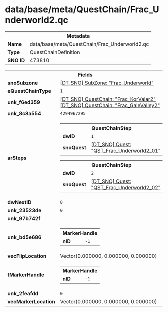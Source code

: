 <h1>data/base/meta/QuestChain/Frac_Underworld2.qc</h1><table><tr><th colspan="100%">Metadata</th></tr><tr><td><b>Name</b></td><td>data/base/meta/QuestChain/Frac_Underworld2.qc</td></tr><tr><td><b>Type</b></td><td>QuestChainDefinition</td></tr><tr><td><b>SNO ID</b></td><td>473810</td></tr></table>

<table><tr><th colspan="100%">Fields</th></tr><tr><td><b>snoSubzone</b></td><td><a href="..\Subzone\Frac_Underworld.sbz">[DT_SNO] SubZone: "Frac_Underworld"</a></td></tr><tr><td><b>eQuestChainType</b></td><td><code>1</code></td></tr><tr><td><b>unk_f6ed359</b></td><td><a href="Frac_KorValar2.qc">[DT_SNO] QuestChain: "Frac_KorValar2"</a>
<a href="Frac_GaleValley2.qc">[DT_SNO] QuestChain: "Frac_GaleValley2"</a>
</td></tr><tr><td><b>unk_8c8a554</b></td><td><code>4294967295</code></td></tr><tr><td><b>arSteps</b></td><td><table><tr><th colspan="100%">QuestChainStep</th></tr><tr><td><b>dwID</b></td><td><code>1</code></td></tr><tr><td><b>snoQuest</b></td><td><a href="..\Quest\QST_Frac_Underworld2_01.qst">[DT_SNO] Quest: "QST_Frac_Underworld2_01"</a></td></tr></table>


<table><tr><th colspan="100%">QuestChainStep</th></tr><tr><td><b>dwID</b></td><td><code>2</code></td></tr><tr><td><b>snoQuest</b></td><td><a href="..\Quest\QST_Frac_Underworld2_02.qst">[DT_SNO] Quest: "QST_Frac_Underworld2_02"</a></td></tr></table>


</td></tr><tr><td><b>dwNextID</b></td><td><code>8</code></td></tr><tr><td><b>unk_23523de</b></td><td><code>0</code></td></tr><tr><td><b>unk_97b742f</b></td><td></td></tr><tr><td><b>unk_bd5e686</b></td><td><table><tr><th colspan="100%">MarkerHandle</th></tr><tr><td><b>nID</b></td><td><code>-1</code></td></tr></table>

</td></tr><tr><td><b>vecFlipLocation</b></td><td>Vector(0.000000, 0.000000, 0.000000)</td></tr><tr><td><b>tMarkerHandle</b></td><td><table><tr><th colspan="100%">MarkerHandle</th></tr><tr><td><b>nID</b></td><td><code>-1</code></td></tr></table>

</td></tr><tr><td><b>unk_2feafdd</b></td><td><code>0</code></td></tr><tr><td><b>vecMarkerLocation</b></td><td>Vector(0.000000, 0.000000, 0.000000)</td></tr></table>

